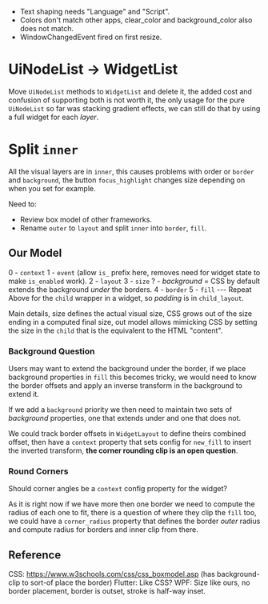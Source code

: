 * Text shaping needs "Language" and "Script".
* Colors don't match other apps, clear_color and background_color also does not match.
* WindowChangedEvent fired on first resize.

# UiNodeList -> WidgetList

Move `UiNodeList` methods to `WidgetList` and delete it, the added cost and confusion of supporting
both is not worth it, the only usage for the pure `UiNodeList` so far was stacking gradient effects, we
can still do that by using a full widget for each *layer*.

# Split `inner`

All the visual layers are in `inner`, this causes problems with order or `border` and `background`, the button `focus_highlight` changes
size depending on when you set for example.

Need to:

* Review box model of other frameworks.
* Rename `outer` to `layout` and split `inner` into `border`, `fill`.

## Our Model

0 - `context`
1 - `event` (allow `is_` prefix here, removes need for widget state to make `is_enabled` work).
2 - `layout`
3 - `size`
? - *background* = CSS by default extends the background *under* the borders.
4 - `border`
5 - `fill`
--- Repeat Above for the `child` wrapper in a widget, so *padding* is in `child_layout`.

Main details, size defines the actual visual size, CSS grows out of the size ending in a computed final size,
out model allows mimicking CSS by setting the size in the `child` that is the equivalent to the HTML "content".

### Background Question

Users may want to extend the background under the border, if we place background properties in `fill` this becomes tricky, 
we would need to know the border offsets and apply an inverse transform in the background to extend it.

If we add a `background` priority we then need to maintain two sets of *background* properties, one that extends under and one that does not.

We could track border offsets in `WidgetLayout` to define theirs combined offset, then have a `context` property that sets config for `new_fill`
to insert the inverted transform, **the corner rounding clip is an open question**.

### Round Corners

Should corner angles be a `context` config property for the widget?

As it is right now if we have more then one border we need to compute the radius of each one to fit, there is a question of where they
clip the `fill` too, we could have a `corner_radius` property that defines the border *outer* radius and compute radius for borders and inner
clip from there.

## Reference

CSS: https://www.w3schools.com/css/css_boxmodel.asp (has background-clip to sort-of place the border)
Flutter: Like CSS?
WPF: Size like ours, no border placement, border is outset, stroke is half-way inset.